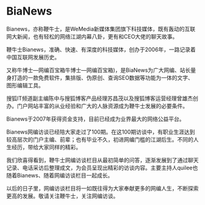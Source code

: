 # 

# BiaNews

Bianews，亦称鞭牛士，是WeMedia新媒体集团旗下科技媒体，既有轰动的互联网大新闻，也有轻松的网络江湖内幕八卦，更有和CEO大佬的聊天故事。

鞭牛士Bianews，准确、快速、有深度的科技媒体，创办于2006年，一路记录着中国互联网发展历史。

又称牛博士—网编百宝箱牛博士—网编百宝箱)，是BiaNews为广大网编、站长量身打造的一款免费软件，集排版、伪原创、查询SEO数据等功能为一体的文字、图形编辑工具。

搜狐IT频道副主编陈中与搜狐博客产品经理苏昌茂以及搜狐博客运营经理曾雄杰创办。门户网站丰富的从业经验和广大的人脉资源成为鞭牛士发展的必要条件。

Bianews于2007年获得资金支持，目前已经成为业界最大的网络公益平台。

Bianews网编访谈已经陪大家走过了100期。在这100期访谈中，有职业生涯达到较高层次的门户主编、前辈；也有毕业不久，初进网编门槛的江湖后生。不同的人生经历，带给大家同样的精彩。

我们欣喜得看到，鞭牛士网编访谈栏目从最初简单的问答，逐渐发展到了通过聊天记录、电话采访后整理成文，为会员呈现出精彩的访谈内容。主要主持人quilee也随着Bianews、随着网编访谈栏目一起成长。

以后的日子里，网编访谈栏目将一如既往得为大家奉献更多的网编人生，不断探索更高的发展。敬请关注鞭牛士，关注网编访谈。


